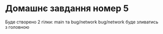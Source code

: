 # Домашнє завдання номер 5
Буде створено 2 гілки: main та bug/network
bug/network буде зливатись з головною 
